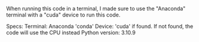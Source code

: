 When running this code in a terminal, I made sure to use the "Anaconda" terminal with a "cuda" device to run this code.

Specs:
Terminal: Anaconda 'conda'
Device: 'cuda' if found. If not found, the code will use the CPU instead
Python version: 3.10.9

